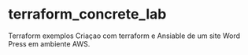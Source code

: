 # terraform_concrete_lab
Terraform exemplos
Criaçao com terraform e Ansiable de um site Word Press em ambiente AWS.
